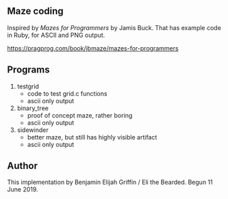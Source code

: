 Maze coding
-----------

Inspired by _Mazes for Programmers_ by Jamis Buck. That has example code
in Ruby, for ASCII and PNG output.

https://pragprog.com/book/jbmaze/mazes-for-programmers

Programs
--------

1. testgrid
   * code to test grid.c functions
   * ascii only output
2. binary_tree
   * proof of concept maze, rather boring
   * ascii only output
3. sidewinder
   * better maze, but still has highly visible artifact
   * ascii only output

Author
------
This implementation by Benjamin Elijah Griffin / Eli the Bearded.
Begun 11 June 2019.

